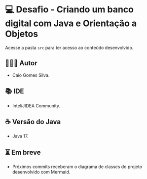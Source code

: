 # 💻 Desafio - Criando um banco digital com Java e Orientação a Objetos
Acesse a pasta `src` para ter acesso ao conteúdo desenvolvido.

## 👨🏾‍💻 Autor 
- Caio Gomes Silva.

## 📚 IDE
- InteliJIDEA Community.

## ☕ Versão do Java
- Java 17.

## ⏳ Em breve
- Próximos commits receberam o diagrama de classes do projeto desenvolvido com Mermaid.
